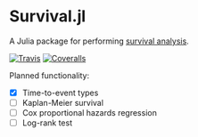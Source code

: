 # Survival.jl

A Julia package for performing [survival analysis](https://en.wikipedia.org/wiki/Survival_analysis).

[![Travis](https://travis-ci.org/ararslan/Survival.jl.svg?branch=master)](https://travis-ci.org/ararslan/Survival.jl)
[![Coveralls](https://coveralls.io/repos/github/ararslan/Survival.jl/badge.svg?branch=master)](https://coveralls.io/github/ararslan/Survival.jl?branch=master)

Planned functionality:

 - [x] Time-to-event types
 - [ ] Kaplan-Meier survival
 - [ ] Cox proportional hazards regression
 - [ ] Log-rank test
